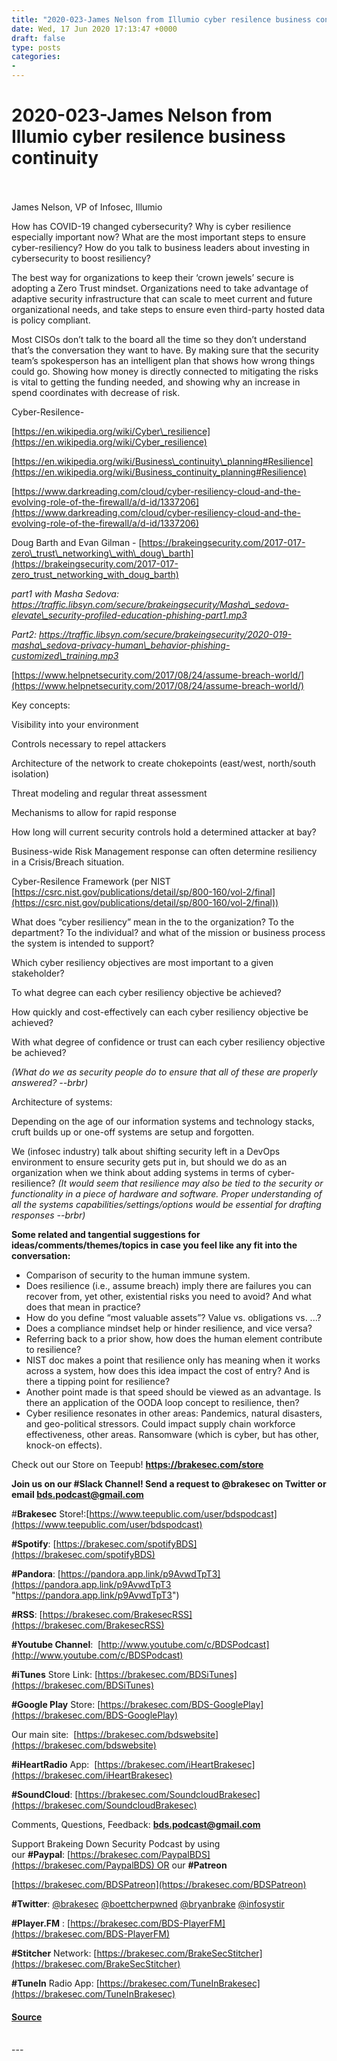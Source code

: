 ```yaml
---
title: "2020-023-James Nelson from Illumio cyber resilence business continuity"
date: Wed, 17 Jun 2020 17:13:47 +0000
draft: false
type: posts
categories: 
- 
---
```

# 2020-023-James Nelson from Illumio cyber resilence business continuity

<br/>

<br/>
James Nelson, VP of Infosec, Illumio

How has COVID-19 changed cybersecurity? Why is cyber resilience especially important now? What are the most important steps to ensure cyber-resiliency? How do you talk to business leaders about investing in cybersecurity to boost resiliency?

The best way for organizations to keep their ‘crown jewels’ secure is adopting a Zero Trust mindset. Organizations need to take advantage of adaptive security infrastructure that can scale to meet current and future organizational needs, and take steps to ensure even third-party hosted data is policy compliant.

Most CISOs don’t talk to the board all the time so they don’t understand that’s the conversation they want to have. By making sure that the security team’s spokesperson has an intelligent plan that shows how wrong things could go. Showing how money is directly connected to mitigating the risks is vital to getting the funding needed, and showing why an increase in spend coordinates with decrease of risk.

Cyber-Resilence-

[https://en.wikipedia.org/wiki/Cyber\_resilience](https://en.wikipedia.org/wiki/Cyber_resilience)

[https://en.wikipedia.org/wiki/Business\_continuity\_planning#Resilience](https://en.wikipedia.org/wiki/Business_continuity_planning#Resilience)

[https://www.darkreading.com/cloud/cyber-resiliency-cloud-and-the-evolving-role-of-the-firewall/a/d-id/1337206](https://www.darkreading.com/cloud/cyber-resiliency-cloud-and-the-evolving-role-of-the-firewall/a/d-id/1337206)

Doug Barth and Evan Gilman - [https://brakeingsecurity.com/2017-017-zero\_trust\_networking\_with\_doug\_barth](https://brakeingsecurity.com/2017-017-zero_trust_networking_with_doug_barth)

_part1 with Masha Sedova: https://traffic.libsyn.com/secure/brakeingsecurity/Masha\_sedova-elevate\_security-profiled-education-phishing-part1.mp3_

_Part2: https://traffic.libsyn.com/secure/brakeingsecurity/2020-019-masha\_sedova-privacy-human\_behavior-phishing-customized\_training.mp3_

[https://www.helpnetsecurity.com/2017/08/24/assume-breach-world/](https://www.helpnetsecurity.com/2017/08/24/assume-breach-world/)

Key concepts:

Visibility into your environment

Controls necessary to repel attackers

Architecture of the network to create chokepoints (east/west, north/south isolation)

Threat modeling and regular threat assessment

Mechanisms to allow for rapid response

How long will current security controls hold a determined attacker at bay?

  
  

Business-wide Risk Management response can often determine resiliency in a Crisis/Breach situation.

Cyber-Resilence Framework (per NIST [https://csrc.nist.gov/publications/detail/sp/800-160/vol-2/final](https://csrc.nist.gov/publications/detail/sp/800-160/vol-2/final))

  
  

What does “cyber resiliency” mean in the to the organization? To the department? To the individual? and what of the mission or business process the system is intended to support?

Which cyber resiliency objectives are most important to a given stakeholder? 

To what degree can each cyber resiliency objective be achieved? 

How quickly and cost-effectively can each cyber resiliency objective be achieved? 

With what degree of confidence or trust can each cyber resiliency objective be achieved? 

_(What do we as security people do to ensure that all of these are properly answered? --brbr)_

  
  
  
  

Architecture of systems:

Depending on the age of our information systems and technology stacks, cruft builds up or one-off systems are setup and forgotten. 

We (infosec industry) talk about shifting security left in a DevOps environment to ensure security gets put in, but should we do as an organization when we think about adding systems in terms of cyber-resilience? _(It would seem that resilience may also be tied to the security or functionality in a piece of hardware and software. Proper understanding of all the systems capabilities/settings/options would be essential for drafting responses --brbr)_

**Some related and tangential suggestions for ideas/comments/themes/topics in case you feel like any fit into the conversation:**

-   Comparison of security to the human immune system.
-   Does resilience (i.e., assume breach) imply there are failures you can recover from, yet other, existential risks you need to avoid? And what does that mean in practice?
-   How do you define “most valuable assets”? Value vs. obligations vs. ...?
-   Does a compliance mindset help or hinder resilience, and vice versa?
-   Referring back to a prior show, how does the human element contribute to resilience?
-   NIST doc makes a point that resilience only has meaning when it works across a system, how does this idea impact the cost of entry? And is there a tipping point for resilience?
-   Another point made is that speed should be viewed as an advantage. Is there an application of the OODA loop concept to resilience, then?
-   Cyber resilience resonates in other areas: Pandemics, natural disasters, and geo-political stressors. Could impact supply chain workforce effectiveness, other areas. Ransomware (which is cyber, but has other, knock-on effects).

Check out our Store on Teepub! **https://brakesec.com/store**

**Join us on our #Slack Channel! Send a request to @brakesec on Twitter or email bds.podcast@gmail.com**

#**Brakesec** Store!:[https://www.teepublic.com/user/bdspodcast](https://www.teepublic.com/user/bdspodcast)

**#Spotify**: [https://brakesec.com/spotifyBDS](https://brakesec.com/spotifyBDS)  
  
**#Pandora**: [https://pandora.app.link/p9AvwdTpT3](https://pandora.app.link/p9AvwdTpT3 "https://pandora.app.link/p9AvwdTpT3")

**#RSS**: [https://brakesec.com/BrakesecRSS](https://brakesec.com/BrakesecRSS)

**#Youtube Channel**:  [http://www.youtube.com/c/BDSPodcast](http://www.youtube.com/c/BDSPodcast)

**#iTunes** Store Link: [https://brakesec.com/BDSiTunes](https://brakesec.com/BDSiTunes)

**#Google Play** Store: [https://brakesec.com/BDS-GooglePlay](https://brakesec.com/BDS-GooglePlay)

Our main site:  [https://brakesec.com/bdswebsite](https://brakesec.com/bdswebsite)

**#iHeartRadio** App:  [https://brakesec.com/iHeartBrakesec](https://brakesec.com/iHeartBrakesec)

**#SoundCloud**: [https://brakesec.com/SoundcloudBrakesec](https://brakesec.com/SoundcloudBrakesec)

Comments, Questions, Feedback: **[bds.podcast@gmail.com](mailto:bds.podcast@gmail.com)**

Support Brakeing Down Security Podcast by using our **#Paypal**: [https://brakesec.com/PaypalBDS](https://brakesec.com/PaypalBDS) OR our **#Patreon**

[https://brakesec.com/BDSPatreon](https://brakesec.com/BDSPatreon)

**#Twitter**: [@brakesec](https://twitter.com/brakesec) [@boettcherpwned](https://twitter.com/boettcherpwned) [@bryanbrake](https://twitter.com/bryanbrake) [@infosystir](https://twitter.com/infosystir)

**#Player.FM** : [https://brakesec.com/BDS-PlayerFM](https://brakesec.com/BDS-PlayerFM)

**#Stitcher** Network: [https://brakesec.com/BrakeSecStitcher](https://brakesec.com/BrakeSecStitcher)

**#TuneIn** Radio App: [https://brakesec.com/TuneInBrakesec](https://brakesec.com/TuneInBrakesec)

#### [Source](http://brakeingsecurity.com/2020-023-jame-nelson-from-illumio-cyber-resilence-business-continuity)

<br/>
---
